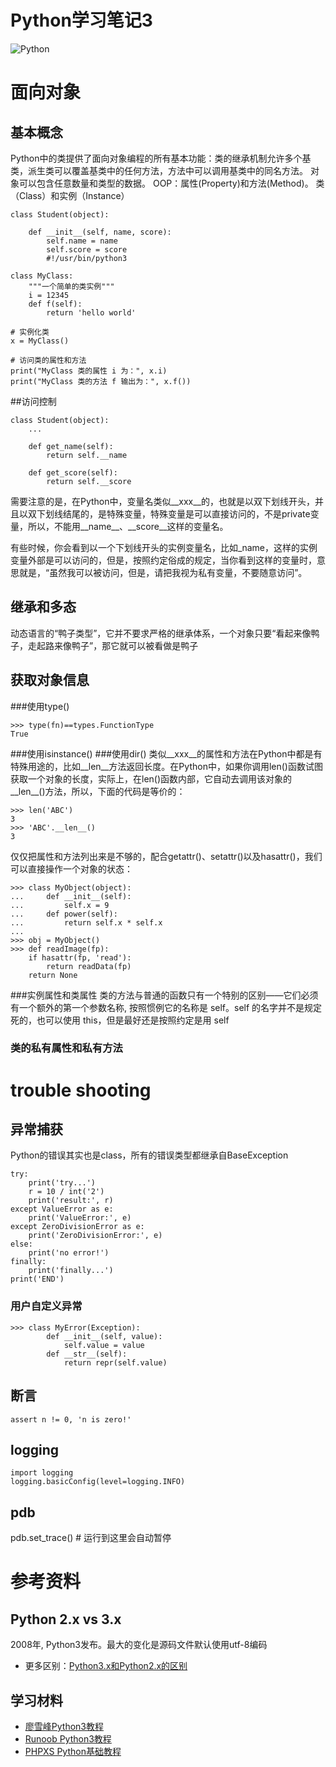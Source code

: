 # Python学习笔记3


![Python](http://www.kandasoft.com/wp-content/uploads/2014/02/Python-Programming-Language.png)


# 面向对象
## 基本概念
Python中的类提供了面向对象编程的所有基本功能：类的继承机制允许多个基类，派生类可以覆盖基类中的任何方法，方法中可以调用基类中的同名方法。
对象可以包含任意数量和类型的数据。
OOP：属性(Property)和方法(Method)。
类（Class）和实例（Instance）

```
class Student(object):

    def __init__(self, name, score):
        self.name = name
        self.score = score
        #!/usr/bin/python3
 
class MyClass:
    """一个简单的类实例"""
    i = 12345
    def f(self):
        return 'hello world'
 
# 实例化类
x = MyClass()
 
# 访问类的属性和方法
print("MyClass 类的属性 i 为：", x.i)
print("MyClass 类的方法 f 输出为：", x.f())
```
##访问控制
```
class Student(object):
    ...

    def get_name(self):
        return self.__name

    def get_score(self):
        return self.__score
```
需要注意的是，在Python中，变量名类似__xxx__的，也就是以双下划线开头，并且以双下划线结尾的，是特殊变量，特殊变量是可以直接访问的，不是private变量，所以，不能用__name__、__score__这样的变量名。

有些时候，你会看到以一个下划线开头的实例变量名，比如_name，这样的实例变量外部是可以访问的，但是，按照约定俗成的规定，当你看到这样的变量时，意思就是，“虽然我可以被访问，但是，请把我视为私有变量，不要随意访问”。

## 继承和多态
动态语言的“鸭子类型”，它并不要求严格的继承体系，一个对象只要“看起来像鸭子，走起路来像鸭子”，那它就可以被看做是鸭子
## 获取对象信息
###使用type()
```
>>> type(fn)==types.FunctionType
True
```
###使用isinstance()
###使用dir()
类似__xxx__的属性和方法在Python中都是有特殊用途的，比如__len__方法返回长度。在Python中，如果你调用len()函数试图获取一个对象的长度，实际上，在len()函数内部，它自动去调用该对象的__len__()方法，所以，下面的代码是等价的：

```
>>> len('ABC')
3
>>> 'ABC'.__len__()
3
```
仅仅把属性和方法列出来是不够的，配合getattr()、setattr()以及hasattr()，我们可以直接操作一个对象的状态：

```
>>> class MyObject(object):
...     def __init__(self):
...         self.x = 9
...     def power(self):
...         return self.x * self.x
...
>>> obj = MyObject()
>>> def readImage(fp):
    if hasattr(fp, 'read'):
        return readData(fp)
    return None
```
###实例属性和类属性
类的方法与普通的函数只有一个特别的区别——它们必须有一个额外的第一个参数名称, 按照惯例它的名称是 self。self 的名字并不是规定死的，也可以使用 this，但是最好还是按照约定是用 self

### 类的私有属性和私有方法

# trouble shooting
## 异常捕获
Python的错误其实也是class，所有的错误类型都继承自BaseException

```
try:
    print('try...')
    r = 10 / int('2')
    print('result:', r)
except ValueError as e:
    print('ValueError:', e)
except ZeroDivisionError as e:
    print('ZeroDivisionError:', e)
else:
    print('no error!')
finally:
    print('finally...')
print('END')
```
### 用户自定义异常
```
>>> class MyError(Exception):
        def __init__(self, value):
            self.value = value
        def __str__(self):
            return repr(self.value)
```
## 断言
```
assert n != 0, 'n is zero!'
```
## logging
```
import logging
logging.basicConfig(level=logging.INFO)
```

## pdb
pdb.set_trace() # 运行到这里会自动暂停

# 参考资料
## Python 2.x vs 3.x
2008年, Python3发布。最大的变化是源码文件默认使用utf-8编码
- 更多区别：[Python3.x和Python2.x的区别](http://www.admin10000.com/document/144.html)
## 学习材料
* [廖雪峰Python3教程](http://www.liaoxuefeng.com/wiki/0014316089557264a6b348958f449949df42a6d3a2e542c000)
* [Runoob Python3教程](http://www.runoob.com/python3/python3-tutorial.html)
* [PHPXS Python基础教程](http://www.phpxs.com/j/python)
